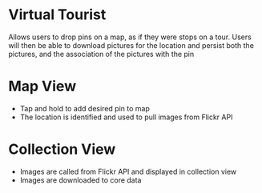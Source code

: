 # Virtual Tourist
Allows users to drop pins on a map, as if they were stops on a tour. Users will then be able to download pictures for the location and persist both the pictures, and the association of the pictures with the pin

# Map View
- Tap and hold to add desired pin to map
- The location is identified and used to pull images from Flickr API

# Collection View
- Images are called from Flickr API and displayed in collection view
- Images are downloaded to core data
